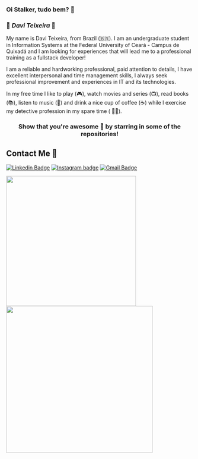### Oi Stalker, tudo bem? 🖖

### 🦇 **_Davi Teixeira_** 🦇

My name is Davi Teixeira, from Brazil (🇧🇷). I am an undergraduate student in Information Systems at the Federal University of Ceará - Campus de Quixadá and I am looking for experiences that will lead me to a professional training as a fullstack developer!

I am a reliable and hardworking professional, paid attention to details, I have excellent interpersonal and time management skills, I always seek professional improvement and experiences in IT and its technologies.

In my free time I like to play (🎮), watch movies and series (📺), read books (📚), listen to music (🎵) and drink a nice cup of coffee (☕️) while I exercise my detective profession in my spare time ( 🕵️‍♂️).

<div align="center">
  
### Show that you're awesome 🤩 by starring in some of the repositories!
</div>

##  Contact Me :speech_balloon:
[![Linkedin Badge](https://img.shields.io/badge/-LinkedIn-blue?style=flat-square&logo=Linkedin&logoColor=white&link=https://www.linkedin.com/in/ronnyacacio/)](https://www.linkedin.com/in/daviteixeira-me/)
[![Instagram badge](https://img.shields.io/badge/-Instagram-dc5273?style=flat-square&logo=Instagram&logoColor=white&link=https://www.instagram.com/ronnyacacio)](https://www.instagram.com/daviteixeira.me/)
[![Gmail Badge](https://img.shields.io/badge/-Gmail-c14438?style=flat-square&logo=Gmail&logoColor=white&link=mailto:daviteixeira.btm@gmail.com)](mailto:daviteixeira.btm@gmail.com)

<img width="350px" align="left" src="https://github-readme-stats.vercel.app/api/top-langs/?username=daviteixeira-btm&hide=html&layout=compact&theme=dracula"/>
<img width="395px" align="left" src="https://github-readme-stats.vercel.app/api?username=daviteixeira-btm&theme=dracula"/>


<!--
**daviteixeira-btm/daviteixeira-btm** is a ✨ _special_ ✨ repository because its `README.md` (this file) appears on your GitHub profile.

- 📫 Entre em contato comigo pelo: [Linkedin](https://www.linkedin.com/in/daviteixeira-me/).

<p>
<img src="https://github-readme-stats.vercel.app/api?username=daviteixeira-btm&show_icons=true" alt="daviteixeira-btm"/> 
</p>

<div align="center">
  
### Show that you're awesome 🤩 by starring in some of the repositories!
</div>

Here are some ideas to get you started:

- 🔭 I’m currently working on ...
- 🌱 I’m currently learning ...
- 👯 I’m looking to collaborate on ...
- 🤔 I’m looking for help with ...
- 💬 Ask me about ...
- 📫 How to reach me: ...
- 😄 Pronouns: ...
- ⚡ Fun fact: ...
-->
